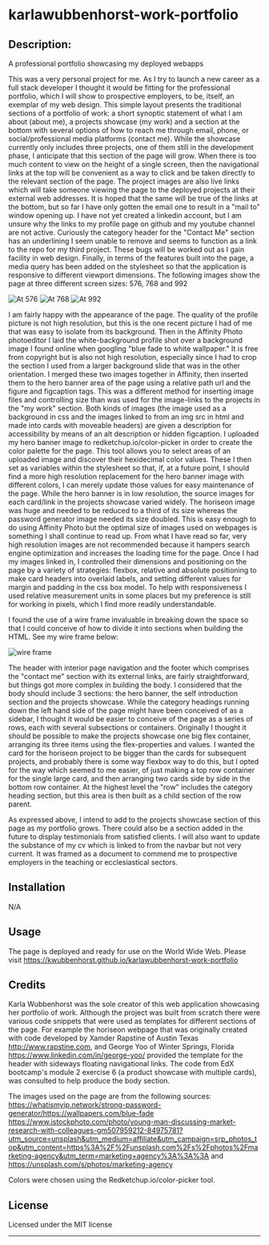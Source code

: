 # karlawubbenhorst-work-portfolio

## Description:
A professional portfolio showcasing my deployed webapps

This was a very personal project for me. As I try to launch a new career as a full stack developer I thought it would be fitting for the professional portfolio, which I will show to prospective employers, to be, itself, an exemplar of my web design. This simple layout presents the traditional sections of a portfolio of work: a short synoptic statement of what I am about (about me), a projects showcase (my work) and a section at the bottom with several options of how to reach me through email, phone, or social/professional media platforms (contact me). While the showcase currently only includes three projects, one of them still in the development phase, I anticipate that this section of the page will grow.  When there is too much content to view on the height of a single screen, then the navigational links at the top will be convenient as a way to click and be taken directly to the relevant section of the page. The project images are also live links which will take someone viewing the page to the deployed projects at their external web addresses. It is hoped that the same will be true of the links at the bottom, but so far I have only gotten the email one to result in a "mail to" window opening up. I have not yet created a linkedin account, but I am unsure why the links to my profile page on github and my youtube channel are not active. Curiously the category header for the "Contact Me" section has an underlining I seem unable to remove and seems to function as a link to the repo for my third project. These bugs will be worked out as I gain facility in web design. Finally, in terms of the features built into the page, a media query has been added on the stylesheet so that the application is responsive to different viewport dimensions. The following images show the page at three different screen sizes: 576, 768 and 992

![At 576](https://github.com/kwubbenhorst/karlawubbenhorst-work-portfolio/assets/140316693/30b87bb9-495e-4c4b-b97c-f9cbd81fd812)
![At 768](https://github.com/kwubbenhorst/karlawubbenhorst-work-portfolio/assets/140316693/ce170aec-00d2-4800-9023-0a35012c45f2)
![At 992](https://github.com/kwubbenhorst/karlawubbenhorst-work-portfolio/assets/140316693/43eaf9c4-0b9c-4606-870f-b012f6fc7544)

I am fairly happy with the appearance of the page. The quality of the profile picture is not high resolution, but this is the one recent picture I had of me that was easy to isolate from its background. Then in the Affinity Photo photoeditor I laid the white-background profile shot over a background image I found online when googling "blue fade to white wallpaper."  It is free from copyright but is also not high resolution, especially since I had to crop the section I used from a larger background slide that was in the other orientation. I merged these two images together in Affinity, then inserted them to the hero banner area of the page using a relative path url and the figure and figcaption tags. This was a different method for inserting image files and controlling size than was used for the image-links to the projects in the "my work" section. Both kinds of images (the image used as a background in css and the images linked to from an img src in html and made into cards with moveable headers) are given a description for accessibility by means of an alt description or hidden figcaption. I uploaded my hero banner image to redketchup.io/color-picker in order to create the color palette for the page. This tool allows you to select areas of an uploaded image and discover their hexidecimal color values. These I then set as variables within the stylesheet so that, if, at a future point, I should find a more high resolution replacement for the hero banner image with different colors, I can merely update those values for easy maintenance of the page. While the hero banner is in low resolution, the source images for each card/link in the projects showcase varied widely.  The horiseon image was huge and needed to be reduced to a third of its size whereas the password generator image needed its size doubled. This is easy enough to do using Affinity Photo but the optimal size of images used on webpages is something I shall continue to read up. From what I have read so far, very high resolution images are not recommended because it hampers search engine optimization and increases the loading time for the page. Once I had my images linked in, I controlled their dimensions and positioning on the page by a variety of strategies: flexbox, relative and absolute positioning to make card headers into overlaid labels, and setting different values for margin and padding in the css box model. To help with responsiveness I used relative measurement units in some places but my preference is still for working in pixels, which I find more readily understandable. 

I found the use of a wire frame invaluable in breaking down the space so that I could conceive of how to divide it into sections when building the HTML. See my wire frame below:

![wire frame](https://github.com/kwubbenhorst/karlawubbenhorst-work-portfolio/assets/140316693/38dfd4a6-e2d9-4c23-b043-6b2ddbcb84a5)

The header with interior page navigation and the footer which comprises the "contact me" section with its external links, are fairly straightforward, but things got more complex in building the body. I considered that the body should include 3 sections: the hero banner, the self introduction section and the projects showcase. While the category headings running down the left hand side of the page might have been conceived of as a sidebar, I thought it would be easier to conceive of the page as a series of rows, each with several subsections or containers. Originally I thought it should be possible to make the projects showcase one big flex container, arranging its three items using the flex-properties and values. I wanted the card for the horiseon project to be bigger than the cards for subsequent projects, and probably there is some way flexbox way to do this, but I opted for the way which seemed to me easier, of just making a top row container for the single large card, and then arranging two cards side by side in the bottom row container. At the highest level the "row" includes the category heading section, but this area is then built as a child section of the row parent.

As expressed above, I intend to add to the projects showcase section of this page as my portfolio grows. There could also be a section added in the future to display testimonials from satisfied clients. I will also want to update the substance of my cv which is linked to from the navbar but not very current. It was framed as a document to commend me to prospective employers in the teaching or ecclesiastical sectors.


## Installation

N/A

## Usage

The page is deployed and ready for use on the World Wide Web.  Please visit https://kwubbenhorst.github.io/karlawubbenhorst-work-portfolio 

## Credits

Karla Wubbenhorst was the sole creator of this web application showcasing her portfolio of work. Although the project was built from scratch there were various code snippets that were used as templates for different sections of the page.  For example the horiseon webpage that was originally created with code developed by Xamder Rapstine of Austin Texas http://www.rapstine.com, and George Yoo of Winter Springs, Florida https://www.linkedin.com/in/george-yoo/ provided the template for the header with sideways floating navigational links. The code from EdX bootcamp's module 2 exercise 6 (a product showcase with multiple cards), was consulted to help produce the body section. 

The images used on the page are from the following sources:
https://whatismyip.network/strong-password-generator/https://wallpapers.com/blue-fade
https://www.istockphoto.com/photo/young-man-discussing-market-research-with-colleagues-gm507959212-84975781?utm_source=unsplash&utm_medium=affiliate&utm_campaign=srp_photos_top&utm_content=https%3A%2F%2Funsplash.com%2Fs%2Fphotos%2Fmarketing-agency&utm_term=marketing+agency%3A%3A%3A and
https://unsplash.com/s/photos/marketing-agency

Colors were chosen using the Redketchup.io/color-picker tool.   

## License

Licensed under the MIT license

___
